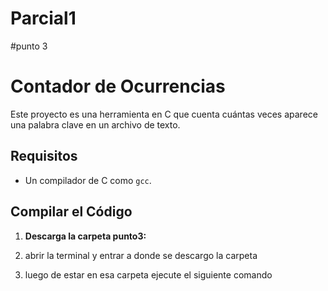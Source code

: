 # Parcial1

#punto 3 

# Contador de Ocurrencias

Este proyecto es una herramienta en C que cuenta cuántas veces aparece una palabra clave en un archivo de texto.

## Requisitos

- Un compilador de C como `gcc`.

## Compilar el Código

1. **Descarga la carpeta punto3:**

2. abrir la terminal y entrar a donde se descargo la carpeta
3. luego de estar en esa carpeta ejecute el siguiente comando
   
